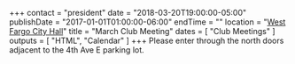 +++
contact = "president"
date = "2018-03-20T19:00:00-05:00"
publishDate = "2017-01-01T01:00:00-06:00"
endTime = ""
location = "[West Fargo City Hall](/places/west-fargo-city-hall/)"
title = "March Club Meeting"
dates = [ "Club Meetings" ]
outputs = [ "HTML", "Calendar" ]
+++
Please enter through the north
doors adjacent to the 4th Ave E parking lot.
